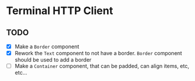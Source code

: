 # Terminal HTTP Client

## TODO

- [x] Make a `Border` component
- [x] Rework the `Text` component to not have a border. `Border` component should be used to add a border
- [ ] Make a `Container` component, that can be padded, can align items, etc, etc...

